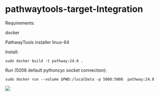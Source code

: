 # pathwaytools-target-Integration

Requirements:

docker

PathwayTools installer linux-64

Install:
```
sudo docker build -t pathway:24.0 .
```
Run (5008 default pythoncyc socket connection):
```
sudo docker run --volume $PWD:/localData -p 5008:5008  pathway:24.0
```
<img src="https://docs.google.com/drawings/d/1yNp2wlEK0HYLAtRyw1voCTVYEGJ9KNBmqQun7bjWbB8/export/png"/>
